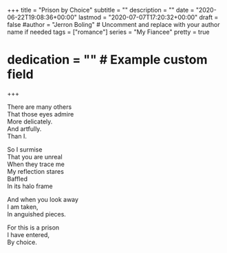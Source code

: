+++
title = "Prison by Choice"
subtitle = ""
description = ""
date = "2020-06-22T19:08:36+00:00"
lastmod = "2020-07-07T17:20:32+00:00"
draft = false
#author = "Jerron Boling" # Uncomment and replace with your author name if needed
tags = ["romance"]
series = "My Fiancee"
pretty = true
# dedication = "" # Example custom field
+++

There are many others  
That those eyes admire  
More delicately.  
And artfully.  
Than I.

So I surmise  
That you are unreal  
When they trace me  
My reflection stares   
Baffled  
In its halo frame

And when you look away  
I am taken,  
In anguished pieces. 

For this is a prison   
I have entered,  
By choice.  


